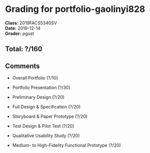 # Grading for portfolio-gaolinyi828
**Class:** 2019FACS5340SV<br>
**Date:** 2019-12-14<br>
**Grader:** pgust

## Total: ?/160
## Comments

* Overall Portfolio (?/10)

* Portfolio Presentation (?/30)

* Preliminary Design (?/20)

* Full Design & Specification (?/20)

* Storyboard & Paper Prototype (?/20)

* Test Design & Pilot Test (?/20)

* Qualitative Usability Study (?/20)

* Medium- to High-Fidelity Functional Prototype (?/20)
